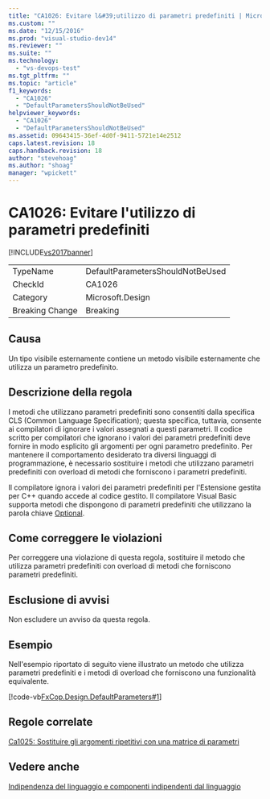```yaml
---
title: "CA1026: Evitare l&#39;utilizzo di parametri predefiniti | Microsoft Docs"
ms.custom: ""
ms.date: "12/15/2016"
ms.prod: "visual-studio-dev14"
ms.reviewer: ""
ms.suite: ""
ms.technology: 
  - "vs-devops-test"
ms.tgt_pltfrm: ""
ms.topic: "article"
f1_keywords: 
  - "CA1026"
  - "DefaultParametersShouldNotBeUsed"
helpviewer_keywords: 
  - "CA1026"
  - "DefaultParametersShouldNotBeUsed"
ms.assetid: 09643415-36ef-4d0f-9411-5721e14e2512
caps.latest.revision: 18
caps.handback.revision: 18
author: "stevehoag"
ms.author: "shoag"
manager: "wpickett"
---
```

# CA1026: Evitare l&#39;utilizzo di parametri predefiniti
[!INCLUDE[vs2017banner](../code-quality/includes/vs2017banner.md)]

|||  
|-|-|  
|TypeName|DefaultParametersShouldNotBeUsed|  
|CheckId|CA1026|  
|Category|Microsoft.Design|  
|Breaking Change|Breaking|  
  
## Causa  
 Un tipo visibile esternamente contiene un metodo visibile esternamente che utilizza un parametro predefinito.  
  
## Descrizione della regola  
 I metodi che utilizzano parametri predefiniti sono consentiti dalla specifica CLS \(Common Language Specification\); questa specifica, tuttavia, consente ai compilatori di ignorare i valori assegnati a questi parametri.  Il codice scritto per compilatori che ignorano i valori dei parametri predefiniti deve fornire in modo esplicito gli argomenti per ogni parametro predefinito.  Per mantenere il comportamento desiderato tra diversi linguaggi di programmazione, è necessario sostituire i metodi che utilizzano parametri predefiniti con overload di metodi che forniscono i parametri predefiniti.  
  
 Il compilatore ignora i valori dei parametri predefiniti per l'Estensione gestita per C\+\+ quando accede al codice gestito.  Il compilatore Visual Basic supporta metodi che dispongono di parametri predefiniti che utilizzano la parola chiave [Optional](/dotnet/visual-basic/language-reference/modifiers/optional).  
  
## Come correggere le violazioni  
 Per correggere una violazione di questa regola, sostituire il metodo che utilizza parametri predefiniti con overload di metodi che forniscono parametri predefiniti.  
  
## Esclusione di avvisi  
 Non escludere un avviso da questa regola.  
  
## Esempio  
 Nell'esempio riportato di seguito viene illustrato un metodo che utilizza parametri predefiniti e i metodi di overload che forniscono una funzionalità equivalente.  
  
 [!code-vb[FxCop.Design.DefaultParameters#1](../code-quality/codesnippet/VisualBasic/ca1026-default-parameters-should-not-be-used_1.vb)]  
  
## Regole correlate  
 [Ca1025: Sostituire gli argomenti ripetitivi con una matrice di parametri](../code-quality/ca1025-replace-repetitive-arguments-with-params-array.md)  
  
## Vedere anche  
 [Indipendenza del linguaggio e componenti indipendenti dal linguaggio](../Topic/Language%20Independence%20and%20Language-Independent%20Components.md)
